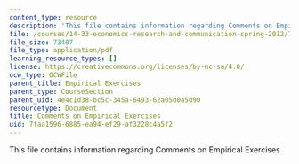 ```yaml
---
content_type: resource
description: 'This file contains information regarding Comments on Empirical Exercises '
file: /courses/14-33-economics-research-and-communication-spring-2012/7faa15966885ea94ef29af3228c4a5f2_MIT14_33S12_EmpExerComment.pdf
file_size: 73407
file_type: application/pdf
learning_resource_types: []
license: https://creativecommons.org/licenses/by-nc-sa/4.0/
ocw_type: OCWFile
parent_title: Empirical Exercises
parent_type: CourseSection
parent_uid: 4e4c1d38-bc5c-345a-6493-62a05d0a5d90
resourcetype: Document
title: Comments on Empirical Exercises
uid: 7faa1596-6885-ea94-ef29-af3228c4a5f2
---
```

This file contains information regarding Comments on Empirical Exercises 